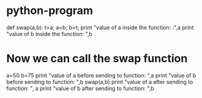 # python-program
def swap(a,b):
   t=a;
   a=b;
   b=t;
   print "value of a inside the function: :",a
   print "value of b inside the function: ",b
# Now we can call the swap function
a=50
b=75
print "value of a before sending to function: ",a
print "value of b before sending to function: ",b
swap(a,b)
print "value of a after sending to function: ", a
print "value of b after sending to function: ",b
